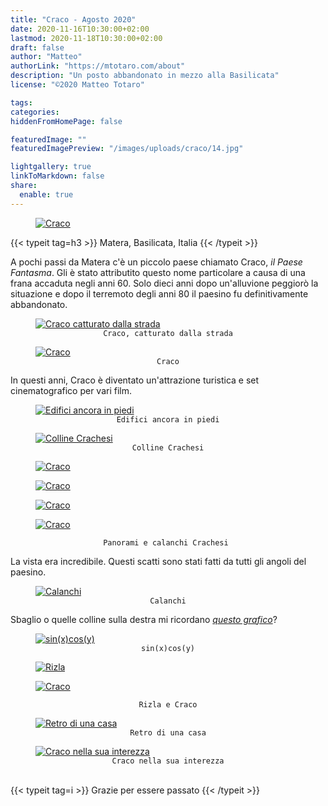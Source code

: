 ```yaml
---
title: "Craco - Agosto 2020"
date: 2020-11-16T10:30:00+02:00
lastmod: 2020-11-18T10:30:00+02:00
draft: false
author: "Matteo"
authorLink: "https://mtotaro.com/about"
description: "Un posto abbandonato in mezzo alla Basilicata"
license: "©2020 Matteo Totaro"

tags:
categories:
hiddenFromHomePage: false

featuredImage: ""
featuredImagePreview: "/images/uploads/craco/14.jpg"

lightgallery: true
linkToMarkdown: false
share:
  enable: true
---
```



<div class="container-fluid">
    <div class="ratio-box fade-box">
        <figure>
          <a class="lightgallery" 
                  href=/images/uploads/craco/15HD.jpg
                  title="Craco"
                  data-thumbnail=/images/uploads/craco/15.jpg              
                  data-sub-html="Craco">
                  <img class="lazyload blur-up"
                      src=/svg/loading/normal.svg
                      data-src=/images/uploads/craco/15HD.jpg
                      data-sizes=auto
                      alt="Craco"></a>
        </figure>
        <div class="col-md-8 col-md-push-2 no-padding-left" >
          {{< typeit tag=h3 >}} Matera, Basilicata, Italia {{< /typeit >}}
          <p>A pochi passi da Matera c'è un piccolo paese chiamato Craco, <i>il Paese Fantasma</i>. Gli è stato attributito questo nome particolare a causa di una frana accaduta negli anni 60. Solo dieci anni dopo un'alluvione peggiorò la situazione e dopo il terremoto degli anni 80 il paesino fu definitivamente abbandonato.</p>
        </div>
        <figure>
            <a class="lightgallery" 
               href=/images/uploads/craco/6HD.jpg
               title="Craco catturato dalla strada"
               data-thumbnail=/images/uploads/craco/6.jpg              
               data-sub-html="Craco catturato dalla strada">
                   <img class="lazyload blur-up"
                        src=/svg/loading/normal.svg
                        data-src=/images/uploads/craco/6HD.jpg
                        data-sizes=auto
                        alt="Craco catturato dalla strada"></a>
              <figcaption class=image-caption style="text-align:center">
                <code>Craco, catturato dalla strada</code>
              </figcaption>
         </figure>
        <figure>
          <a class="lightgallery" 
                  href=/images/uploads/craco/14HD.jpg
                  title="Craco"
                  data-thumbnail=/images/uploads/craco/14.jpg              
                  data-sub-html="Craco">
                  <img class="lazyload blur-up"
                      src=/svg/loading/normal.svg
                      data-src=/images/uploads/craco/14HD.jpg
                      data-sizes=auto
                      alt="Craco"></a>
              <figcaption class=image-caption style="text-align:center">
                <code>Craco</code>
              </figcaption>
        </figure>
        <div class="col-md-8 col-md-push-2 no-padding-left" >
            <p>In questi anni, Craco è diventato un'attrazione turistica e set cinematografico per vari film.</p>
         </div>
        <figure>
          <a class="lightgallery" 
                  href=/images/uploads/craco/16HD.jpg
                  title="Edifici ancora in piedi"
                  data-thumbnail=/images/uploads/craco/16.jpg              
                  data-sub-html="Edifici ancora in piedi">
                  <img class="lazyload blur-up"
                      src=/svg/loading/normal.svg
                      data-src=/images/uploads/craco/16HD.jpg
                      data-sizes=auto
                      alt="Edifici ancora in piedi"></a>
              <figcaption class=image-caption style="text-align:center">
                <code>Edifici ancora in piedi</code>
              </figcaption>
        </figure>
        <figure>
          <a class="lightgallery" 
                  href=/images/uploads/craco/8HD.jpg
                  title="Colline Crachesi"
                  data-thumbnail=/images/uploads/craco/8.jpg              
                  data-sub-html="Colline Crachesi">
                  <img class="lazyload blur-up"
                      src=/svg/loading/normal.svg
                      data-src=/images/uploads/craco/8HD.jpg
                      data-sizes=auto
                      alt="Colline Crachesi"></a>
              <figcaption class=image-caption style="text-align:center">
                <code>Colline Crachesi</code>
              </figcaption>
        </figure>
        <div class="row">
            <div class="scroll-view">
                <div class="scroll-doc">
                    <div class="scroll-item">
                        <div class="thumbnail">
                          <figure>
                            <a class="lightgallery" 
                                    href=/images/uploads/craco/9HD.jpg
                                    title="Craco"
                                    data-thumbnail=/images/uploads/craco/9.jpg              
                                    data-sub-html="Craco">
                                    <img class="lazyload blur-up"
                                        src=/svg/loading/normal.svg
                                        data-src=/images/uploads/craco/9HD.jpg
                                        data-sizes=auto
                                        alt="Craco"></a>
                          </figure>
                        </div>
                     </div>
                    <div class="scroll-item">
                        <div class="thumbnail">
                            <figure>
                              <a class="lightgallery" 
                                      href=/images/uploads/craco/10HD.jpg
                                      title="Craco"
                                      data-thumbnail=/images/uploads/craco/10.jpg              
                                      data-sub-html="Craco">
                                      <img class="lazyload blur-up"
                                          src=/svg/loading/normal.svg
                                          data-src=/images/uploads/craco/10HD.jpg
                                          data-sizes=auto
                                          alt="Craco"></a>
                            </figure>
                        </div>
                    </div>
                    <div class="scroll-item">
                        <div class="thumbnail">
                            <figure>
                              <a class="lightgallery" 
                                      href=/images/uploads/craco/11HD.jpg
                                      title="Craco"
                                      data-thumbnail=/images/uploads/craco/11.jpg              
                                      data-sub-html="Craco">
                                      <img class="lazyload blur-up"
                                          src=/svg/loading/normal.svg
                                          data-src=/images/uploads/craco/11HD.jpg
                                          data-sizes=auto
                                          alt="Craco"></a>
                          </figure>
                        </div>
                     </div>
                    <div class="scroll-item">
                        <div class="thumbnail">
                            <figure>
                              <a class="lightgallery" 
                                      href=/images/uploads/craco/13HD.jpg
                                      title="Craco"
                                      data-thumbnail=/images/uploads/craco/13.jpg              
                                      data-sub-html="Craco">
                                      <img class="lazyload blur-up"
                                          src=/svg/loading/normal.svg
                                          data-src=/images/uploads/craco/13HD.jpg
                                          data-sizes=auto
                                          alt="Craco"></a>
                            </figure>
                         </div>
                     </div>
                 </div>
              </div>
          </div>
        <figcaption class=image-caption style="text-align:center">
           <code>Panorami e calanchi Crachesi </code>
        </figcaption>
        <div class="col-md-8 col-md-push-2 no-padding-left" >
            <p>La vista era incredibile. Questi scatti sono stati fatti da tutti gli angoli del paesino.</p>
        <figure>
          <a class="lightgallery" 
                  href=/images/uploads/craco/2HD.jpg
                  title="Calanchi"
                  data-thumbnail=/images/uploads/craco/2.jpg              
                  data-sub-html="Calanchi">
                  <img class="lazyload blur-up"
                      src=/svg/loading/normal.svg
                      data-src=/images/uploads/craco/2HD.jpg
                      data-sizes=auto
                      alt="Calanchi"></a>
              <figcaption class=image-caption style="text-align:center">
                <code>Calanchi</code>
              </figcaption>
        </figure>
        <div class="col-md-8 col-md-push-2 no-padding-left" >
            <p>Sbaglio o quelle colline sulla destra mi ricordano <a href="https://www.wolframalpha.com/input/?i=sinxcosy" target="_blank"><i> questo grafico</a></i>?</p>
        <figure>
          <a class="lightgallery" 
                  href=/images/uploads/craco/17HD.jpg
                  title="sin(x)cos(y)"
                  data-thumbnail=/images/uploads/craco/17.jpg              
                  data-sub-html="sin(x)cos(y)">
                  <img class="lazyload blur-up"
                      src=/svg/loading/normal.svg
                      data-src=/images/uploads/craco/17HD.jpg
                      data-sizes=auto
                      alt="sin(x)cos(y)"></a>
              <figcaption class=image-caption style="text-align:center">
                <code>sin(x)cos(y)</code>
              </figcaption>
        </figure>
        <div class="row">
             <div class="scroll-view">
                <div class="scroll-doc">
                    <div class="scroll-item">
                      <div class="thumbnail">
                          <figure>
                            <a class="lightgallery" 
                                    href=/images/uploads/craco/19HD.jpg
                                    title="Rizla"
                                    data-thumbnail=/images/uploads/craco/19.jpg              
                                    data-sub-html="Rizla">
                                    <img class="lazyload blur-up"
                                        src=/svg/loading/normal.svg
                                        data-src=/images/uploads/craco/19HD.jpg
                                        data-sizes=auto
                                        alt="Rizla"></a>
                                </figcaption>
                          </figure>   
                        </div>
                    </div>
                    <div class="scroll-item">
                      <div class="thumbnail">
                          <figure>
                            <a class="lightgallery" 
                                    href=/images/uploads/craco/18HD.jpg
                                    title="Craco"
                                    data-thumbnail=/images/uploads/craco/18.jpg              
                                    data-sub-html="Craco">
                                    <img class="lazyload blur-up"
                                        src=/svg/loading/normal.svg
                                        data-src=/images/uploads/craco/18HD.jpg
                                        data-sizes=auto
                                        alt="Craco"></a>
                          </figure>
                      </div>
                    </div>
               </div>
             </div>
         </div>
        <figcaption class=image-caption style="text-align:center">
               <code>Rizla e Craco</code>
        </figcaption>
        <figure>
          <a class="lightgallery" 
                  href=/images/uploads/craco/1HD.jpg
                  title="Retro di una casa"
                  data-thumbnail=/images/uploads/craco/1.jpg              
                  data-sub-html="Retro di una casa">
                  <img class="lazyload blur-up"
                      src=/svg/loading/normal.svg
                      data-src=/images/uploads/craco/1HD.jpg
                      data-sizes=auto
                      alt="Retro di una casa"></a>
              <figcaption class=image-caption style="text-align:center">
                <code>Retro di una casa</code>
              </figcaption>
        </figure>
        <figure>
          <a class="lightgallery" 
                  href=/images/uploads/craco/4HD.jpg
                  title="Craco nella sua interezza"
                  data-thumbnail=/images/uploads/craco/4.jpg              
                  data-sub-html="Craco nella sua interezza">
                  <img class="lazyload blur-up"
                      src=/svg/loading/normal.svg
                      data-src=/images/uploads/craco/4HD.jpg
                      data-sizes=auto
                      alt="Craco nella sua interezza"></a>
              <figcaption class=image-caption style="text-align:center">
                <code>Craco nella sua interezza</code>
              </figcaption>
        </figure>
        <br>
    	  {{< typeit tag=i >}} Grazie per essere passato {{< /typeit >}}
 </div>
</div>